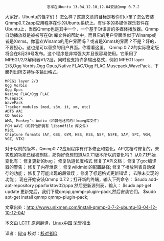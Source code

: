 
                       怎样在Ubuntu 13.04,12.10,12.04安装Qmmp 0.7.2



大家好，Ubuntu的怪才们！
	怎么样？这篇文章的目标是教你们小孩子怎么安装Qmmp0.7.2app应用程序在你的Ubuntu系统上。有许多的多媒体娱乐软件在Ubuntu上，当然Qmmp也是其中一个，一个基于Qt语言的多媒体播放器。Qmmp自动播放器是被被写在Qt 库文件的帮助中，而且它的用户界面类似于Winamp或者是Xmms。你喜欢Winamp的用户界面吗？或者是Xmms的界面？不是？好的，不要担心。这也是可以替换的用户界面。你看看这里。
	Qmmp 0.7.2的实际稳定版将会在8月26号发布。这个程序是非常强大并且很容易使用。它采用了MPEG1/2/3解码器V1/2层。同时也支持许多输出格式，例如 MPEG1 layer 2/3,Ogg Vorbis,Ogg Opus,Native FLAC/Ogg FLAC,Musepack,WavePack，下面列出所支持许多输出格式。

    MPEG1 layer 2/3
    Ogg Vorbis
    Ogg Opus
    Native FLAC/Ogg FLAC
    Musepack
    WavePack
    Tracker modules (mod, s3m, it, xm, etc)
    ADTS AAC
    CD Audio
    WMA, Monkey’s Audio (和其他格式的ffmpeg库文件)
    PCM WAVE (和其他所拥有 libsndfile 库文件)
    Midi
    Chiptune formats (AY, GBS, GYM, HES, KSS, NSF, NSFE, SAP, SPC, VGM, VGZ, VTX)
对于以前的版本，Qmmp0.7.2应用程序有许多修正和变化。API文档时修复的，未实现的功能已经被删除，那你好奇想知道从0.7.1版本所以的变化吗？
	从0.7.1开始变化有：
	修复更新的bug；
	修复轨道长度格式
	修复了API文档；
	修复了gcc编译器的警告；
	修复了内存泄露；
	修复wildmidi的配置路径;
	修复了播放列表自动保存的功能；
	修复了可能出现的段错误；
	修复了标题格式更新错误；
	去除未实现的功能；
现在开始安装Qmmp 0.7.2；打开新的终端，输入下列命令：
	$sudo add-apt-repository ppa:forktov02/ppa
然后更新源列表，输入：
	$sudo apt-get update
更新完后，我们下载qmpp,qmmp-plugin-pack,然后安装它们。
	$sudo apt-get install qmmp qmmp-plugin-pack;

文章出处：http://www.unixmen.com/install-qmmp-0-7-2-ubuntu-13-04-12-10-12-04/

本文由 [LCTT][] 原创翻译，[Linux中国][] 荣誉推出

译者：[lijhg][] 校对：[校对者ID][]


[LCTT]:https://github.com/LCTT/TranslateProject
[Linux中国]:http://linux.cn/portal.php
[lijhg]:http://linux.cn/space/lijhg
[校对者ID]:http://linu.xnc/space/校对者ID

